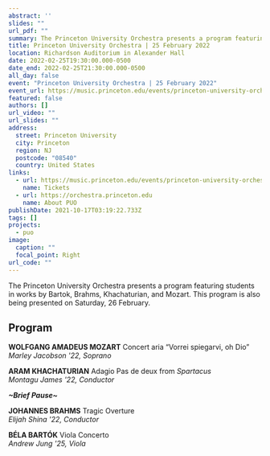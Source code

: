 ```yaml
---
abstract: ''
slides: ""
url_pdf: ""
summary: The Princeton University Orchestra presents a program featuring students in works by Bartok, Brahms, Khachaturian, and Mozart.
title: Princeton University Orchestra | 25 February 2022
location: Richardson Auditorium in Alexander Hall
date: 2022-02-25T19:30:00.000-0500
date_end: 2022-02-25T21:30:00.000-0500
all_day: false
event: "Princeton University Orchestra | 25 February 2022"
event_url: https://music.princeton.edu/events/princeton-university-orchestra-14
featured: false
authors: []
url_video: ""
url_slides: ""
address:
  street: Princeton University
  city: Princeton
  region: NJ
  postcode: "08540"
  country: United States
links:
  - url: https://music.princeton.edu/events/princeton-university-orchestra-14
    name: Tickets
  - url: https://orchestra.princeton.edu
    name: About PUO
publishDate: 2021-10-17T03:19:22.733Z
tags: []
projects:
  - puo
image:
  caption: ""
  focal_point: Right
url_code: ""
---
```

The Princeton University Orchestra presents a program featuring students in works by Bartok, Brahms, Khachaturian, and Mozart. This program is also being presented on Saturday, 26 February.

## Program
**WOLFGANG AMADEUS MOZART** Concert aria “Vorrei spiegarvi, oh Dio” <br>
*Marley Jacobson '22, Soprano*

**ARAM KHACHATURIAN** Adagio Pas de deux from *Spartacus* <br>
*Montagu James '22, Conductor*

***\~Brief Pause\~*** <br>

**JOHANNES BRAHMS** Tragic Overture <br>
*Elijah Shina '22, Conductor*

**BÉLA BARTÓK** Viola Concerto <br>
*Andrew Jung '25, Viola*
